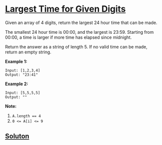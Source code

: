 # [Largest Time for Given Digits](https://leetcode.com/explore/challenge/card/september-leetcoding-challenge/554/week-1-september-1st-september-7th/3445/)

Given an array of 4 digits, return the largest 24 hour time that can be made.

The smallest 24 hour time is 00:00, and the largest is 23:59. Starting from 00:00, a time is larger if more time has elapsed since midnight.

Return the answer as a string of length 5. If no valid time can be made, return an empty string.

**Example 1:**

```
Input: [1,2,3,4]
Output: "23:41"
```

**Example 2:**

```
Input: [5,5,5,5]
Output: ""
```

**Note:**

1. `A.length == 4`
2. `0 <= A[i] <= 9`

## [Soluton](https://leetcode.com/problems/largest-time-for-given-digits/solution/)
